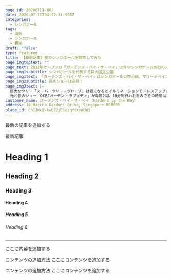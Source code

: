 ```yaml
---
page_id: 20200711-002
date: 2020-07-11T04:32:31.955Z
categories:
  - シンガポール
tags:
  - 海外
  - シンガポール
  - 観光
draft: "false"
type: featured
title: 【最新記事】夜のシンガポールを散策してみた
page_imgtoptext: ""
page_text: 2012年オープンの「ガーデンズ・バイ・ザ・ベイ」は今やシンガポール旅行の人気観光スポットになっている近未来型植物園。一部エリア以外は入園無料なので一度は足を運んでみたい場所。夜になると昼間の雰囲気とはまた違った雰囲気を楽しむことが出来、カラフルなライトが灯り、光と音楽のショー「OCBCガーデン・ラプソディ」が毎晩2回開催されます。
page_img1subtitle: シンガポールを代表する巨大国立公園
page_img1text: 「ガーデンズ・バイ・ザ・ベイ」はシンガポールの中心部、マリーナベイエリアに位置しているのでアクセスも抜群。公園自体は無料で入園出来るので気軽に散歩しやすく都会のど真ん中で緑を楽しむことが出来る癒しスポット。
page_img2subtitle: 夜のショーは必見！
page_img2text: |-
  巨大なツリー「スーパーツリー・グローブ」は夜になるとイルミネーションでドレスアップされ昼間の雰囲気とはガラリと変わります。
  光と音のショー「OCBCガーデン・ラプソディ」が毎晩2回、10分間行われるのでその時間は是非「ガーデンズ・バイ・ザ・ベイ」に足を運んでみてください。
customer_name: ガーデンズ・バイ・ザ・ベイ（Gardens by the Bay）
address: 18 Marina Gardens Drive, Singapore 018953
place_id: ChIJMxZ-kwQZ2jERdsqftXeWCWI
---
```


最新の記事を追加する

最新記事
# Heading 1
## Heading 2
### Heading 3
#### Heading 4
##### Heading 5
###### Heading 6

<hr>
ここに内容を追加する


コンテンツの追加方法
ここにコンテンツを追加する


コンテンツの追加方法
ここにコンテンツを追加する

